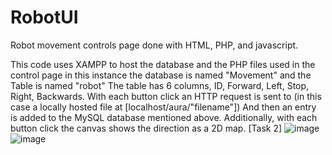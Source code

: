 # RobotUI
Robot movement controls page done with HTML, PHP, and javascript.

This code uses XAMPP to host the database and the PHP files used in the control page 
in this instance the database is named "Movement" and the Table is named "robot"
The table has 6 columns, ID, Forward, Left, Stop, Right, Backwards.
With each button click an HTTP request is sent to (in this case a locally hosted file at [localhost/aura/"filename"]) 
And then an entry is added to the MySQL database mentioned above.  Additionally, with each button click
the canvas shows the direction as a 2D map. [Task 2]
![image](https://github.com/Roaa74/RobotUI/assets/140811326/dbb9b291-b296-417d-9d76-136e46741b3a)
![image](https://github.com/Roaa74/RobotUI/assets/140811326/98430e12-39fb-423d-ba83-2902a0a62127)
